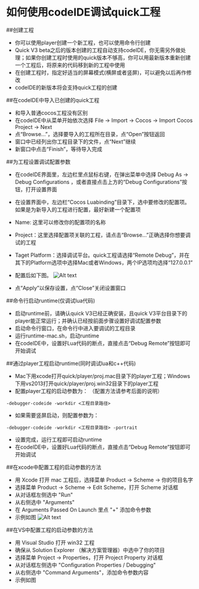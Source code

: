 如何使用codeIDE调试quick工程
===

##创建工程
- 你可以使用player创建一个新工程，也可以使用命令行创建
- Quick V3 beta之后的版本创建的工程自动支持codeIDE，你无需另外做处理；如果你创建工程时使用的quick版本不够高，你可以用最新版本重新创建一个工程后，将原来的代码移到新的工程中使用
- 在创建工程时，指定好适当的屏幕模式(横屏或者竖屏)，可以避免以后再作修改
- codeIDE的新版本将会支持quick工程的创建

##在codeIDE中导入已创建的quick工程
- 和导入普通cocos工程没有区别
- 在codeIDE中从菜单开始依次选择 File -> Import -> Cocos -> Import Cocos Project -> Next
- 点“Browse...”，选择要导入的工程所在目录，点“Open”按钮返回
- 窗口中已经列出你工程目录下的文件，点“Next”继续
- 新窗口中点击“Finish”，等待导入完成

##为工程设置调试配置参数
- 在codeIDE界面里，左边栏里点鼠标右键，在弹出菜单中选择 Debug As -> Debug Configurations ，或者直接点击上方的“Debug Configurations”按钮，打开设置界面
- 在设置界面中，左边栏“Cocos Luabinding”目录下，选中要修改的配置项。如果是为新导入的工程进行配置，最好新建一个配置项
- Name: 这里可以修改你的配置项的名称
- Project：这里选择配置项关联的工程，请点击“Browse...”正确选择你想要调试的工程
- Taget Platform：选择调试平台。quick工程请选择“Remote Debug”，并在其下的Platform选项中选择Mac或者Windows，两个IP选项均选择“127.0.0.1”
- 配置后如下图。
![Alt text](https://raw.githubusercontent.com/dualface/v3quick/v3quick/docs/howto/use-codeIDE-to-debug-project/res/Debug_config.png)

- 点“Apply”以保存设置，点“Close”关闭设置窗口

##命令行启动runtime(仅调试lua代码)
- 启动runtime前，请确认quick V3已经正确安装，且quick V3平台目录下的player能正常运行；并确认已经按前面步骤设置好调试配置参数
- 启动命令行窗口，在命令行中进入要调试的工程目录
- 运行runtime-mac.sh，启动runtime
- 在codeIDE中，设置好Lua代码的断点，直接点击“Debug Remote”按钮即可开始调试

##通过player工程启动runtime(同时调试lua和c++代码)
- Mac下用xcode打开quick/player/proj.mac目录下的player工程；Windows下用vs2013打开quick/player/proj.win32目录下的player工程
- 配置player工程的启动参数为： （配置方法请参考后面的说明）
```
-debugger-codeide -workdir <工程目录路径>
```
- 如果需要竖屏启动，则配置参数为：
```
-debugger-codeide -workdir <工程目录路径> -portrait
```
- 设置完成，运行工程即可启动runtime
- 在codeIDE中，设置好Lua代码的断点，直接点击“Debug Remote”按钮即可开始调试

##在xcode中配置工程的启动参数的方法
- 用 Xcode 打开 mac 工程后，选择菜单 Product -> Scheme -> 你的项目名字
- 选择菜单 Product -> Scheme -> Edit Scheme，打开 Scheme 对话框
- 从对话框左侧选中 "Run"
- 从右侧选中 "Arguments"
- 在 Arguments Passed On Launch 里点 "+" 添加命令参数
- 示例如图
![Alt text](https://raw.githubusercontent.com/dualface/v3quick/v3quick/docs/howto/use-codeIDE-to-debug-project/res/xcode_set_arguments.png)

##在VS中配置工程的启动参数的方法
- 用 Visual Studio 打开 win32 工程
- 确保从 Solution Explorer （解决方案管理器）中选中了你的项目
- 选择菜单 Project -> Properties，打开 Project Property 对话框
- 从对话框左侧选中 "Configuration Properties / Debugging"
- 从右侧选中 "Command Arguments"，添加命令参数内容
- 示例如图